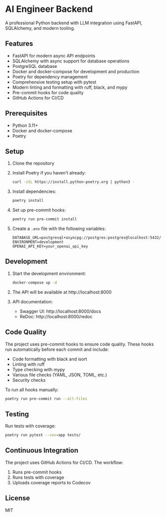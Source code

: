 # AI Engineer Backend

A professional Python backend with LLM integration using FastAPI, SQLAlchemy, and modern tooling.

## Features

- FastAPI for modern async API endpoints
- SQLAlchemy with async support for database operations
- PostgreSQL database
- Docker and docker-compose for development and production
- Poetry for dependency management
- Comprehensive testing setup with pytest
- Modern linting and formatting with ruff, black, and mypy
- Pre-commit hooks for code quality
- GitHub Actions for CI/CD

## Prerequisites

- Python 3.11+
- Docker and docker-compose
- Poetry

## Setup

1. Clone the repository
2. Install Poetry if you haven't already:

   ```bash
   curl -sSL https://install.python-poetry.org | python3 -
   ```

3. Install dependencies:

   ```bash
   poetry install
   ```

4. Set up pre-commit hooks:

   ```bash
   poetry run pre-commit install
   ```

5. Create a `.env` file with the following variables:
   ```
   DATABASE_URL=postgresql+asyncpg://postgres:postgres@localhost:5432/app
   ENVIRONMENT=development
   OPENAI_API_KEY=your_openai_api_key
   ```

## Development

1. Start the development environment:

   ```bash
   docker-compose up -d
   ```

2. The API will be available at http://localhost:8000

3. API documentation:
   - Swagger UI: http://localhost:8000/docs
   - ReDoc: http://localhost:8000/redoc

## Code Quality

The project uses pre-commit hooks to ensure code quality. These hooks run automatically before each commit and include:

- Code formatting with black and isort
- Linting with ruff
- Type checking with mypy
- Various file checks (YAML, JSON, TOML, etc.)
- Security checks

To run all hooks manually:

```bash
poetry run pre-commit run --all-files
```

## Testing

Run tests with coverage:

```bash
poetry run pytest --cov=app tests/
```

## Continuous Integration

The project uses GitHub Actions for CI/CD. The workflow:

1. Runs pre-commit hooks
2. Runs tests with coverage
3. Uploads coverage reports to Codecov

## License

MIT
